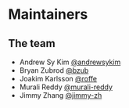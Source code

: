 # Maintainers

## The team

* Andrew Sy Kim [@andrewsykim](https://github.com/andrewsykim)
* Bryan Zubrod [@bzub](https://github.com/bzub)
* Joakim Karlsson [@roffe](https://github.com/roffe)
* Murali Reddy [@murali-reddy](https://github.com/murali-reddy)
* Jimmy Zhang [@jimmy-zh](https://github.com/jimmy-zh)
